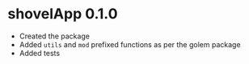 # shovelApp 0.1.0

* Created the package
* Added `utils` and `mod` prefixed functions as per the golem package 
* Added tests
